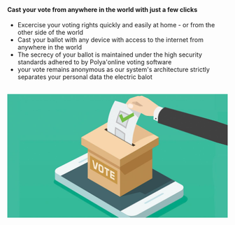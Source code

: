 <?php
include("includes/header.php");
?>


 <br>
 <div class="container">
 
 <div class="row"> 
 <div class="col-sm-6">
<h4 class="text text-center text-info alert bg-primary" >Cast your vote from anywhere in the world with just a few clicks </h4>
<ul>
 <li>
 Excercise your voting rights quickly and easily at home - or from the other side of the world </li>
 <li>Cast your ballot with any device with access to the internet from anywhere in the world
 </li> 
 <li> The secrecy of your ballot is maintained under the high security standards adhered to by Polya'online voting software </li>
 <li> your vote remains anonymous as our system's architecture strictly separates your personal data the electric balot
 </li> 
 </ul>
</div>
<div class="col-sm-6">
<br>
<img src="img/1.jpg" class="img-responsive"/> 
</div>
</div>
</div>
<br>
<?php
include("includes/footer.php");
?>
 <script type="text/javascript" src="js/bootstrap.js" /> 
 <script type="text/javascript" src="js/jquery.js" /> 
 </body>
 </html>
